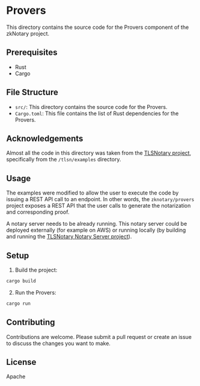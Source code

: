# Provers

This directory contains the source code for the Provers component of the zkNotary project.

## Prerequisites

- Rust
- Cargo

## File Structure

- `src/`: This directory contains the source code for the Provers.
- `Cargo.toml`: This file contains the list of Rust dependencies for the Provers.

## Acknowledgements

Almost all the code in this directory was taken from the [TLSNotary project](https://github.com/tlsnotary/tlsn), specifically from the `/tlsn/examples` directory.

## Usage

The examples were modified to allow the user to execute the code by issuing a REST API call to an endpoint. In other words, the `zknotary/provers` project exposes a REST API that the user calls to generate the notarization and corresponding proof.

A notary server needs to be already running. This notary server could be deployed externally (for example on AWS) or running locally (by building and running the [TLSNotary Notary Server project](https://github.com/tlsnotary/tlsn/notary-server)).

## Setup

1. Build the project:

```sh
cargo build
```

2. Run the Provers:

```sh
cargo run
```

## Contributing

Contributions are welcome. Please submit a pull request or create an issue to discuss the changes you want to make.

## License

Apache
